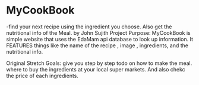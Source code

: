 # MyCookBook
-find your next recipe  using the ingredient you choose. Also get the nutritional info of the Meal. by John Sujith
Project Purpose:
MyCookBook is simple website that uses the EdaMam api database to look up information. It FEATURES things like the name of the recipe , image , ingredients, and the nutritional info.

Original Stretch Goals:
give you step by step todo on how to make the meal. where to buy the ingredients at your local super markets. And also chekc the price of each ingredients.
